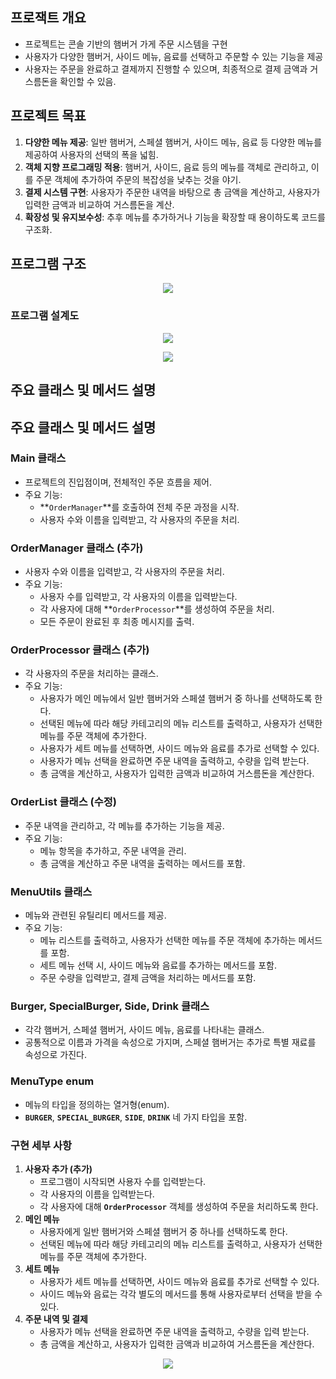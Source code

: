 ## 프로잭트 개요

- 프로젝트는 콘솔 기반의 햄버거 가게 주문 시스템을 구현
- 사용자가 다양한 햄버거, 사이드 메뉴, 음료를 선택하고 주문할 수 있는 기능을 제공
- 사용자는 주문을 완료하고 결제까지 진행할 수 있으며, 최종적으로 결제 금액과 거스름돈을 확인할 수 있음.

## 프로젝트 목표

1. **다양한 메뉴 제공**: 일반 햄버거, 스페셜 햄버거, 사이드 메뉴, 음료 등 다양한 메뉴를 제공하여 사용자의 선택의 폭을 넓힘.
2. **객체 지향 프로그래밍 적용**: 햄버거, 사이드, 음료 등의 메뉴를 객체로 관리하고, 이를 주문 객체에 추가하여 주문의 복잡성을 낮추는 것을 야기.
3. **결제 시스템 구현**: 사용자가 주문한 내역을 바탕으로 총 금액을 계산하고, 사용자가 입력한 금액과 비교하여 거스름돈을 계산.
4. **확장성 및 유지보수성**: 추후 메뉴를 추가하거나 기능을 확장할 때 용이하도록 코드를 구조화.

## 프로그램 구조
<p align="center"> <img src="https://github.com/Namgyu11/4_kks_Java_Study/assets/103015031/bc9ff4e1-57c2-4cb1-8076-7b2ff9e1813b"></p>


### 프로그램 설계도

<p align="center"> <img src="https://github.com/Namgyu11/4_kks_Java_Study/assets/103015031/06a7eff6-2163-42bc-ac15-7865dec34ded"></p>

<p align="center"> <img src="https://github.com/Namgyu11/4_kks_Java_Study/assets/103015031/caae0fe2-1199-40af-8d89-38102eb700ce"></p>



## 주요 클래스 및 메서드 설명

## **주요 클래스 및 메서드 설명**

### **Main 클래스**

- 프로젝트의 진입점이며, 전체적인 주문 흐름을 제어.
- 주요 기능:
    - **`OrderManager`**를 호출하여 전체 주문 과정을 시작.
    - 사용자 수와 이름을 입력받고, 각 사용자의 주문을 처리.

### **OrderManager 클래스 (추가)**

- 사용자 수와 이름을 입력받고, 각 사용자의 주문을 처리.
- 주요 기능:
    - 사용자 수를 입력받고, 각 사용자의 이름을 입력받는다.
    - 각 사용자에 대해 **`OrderProcessor`**를 생성하여 주문을 처리.
    - 모든 주문이 완료된 후 최종 메시지를 출력.

### **OrderProcessor 클래스 (추가)**

- 각 사용자의 주문을 처리하는 클래스.
- 주요 기능:
    - 사용자가 메인 메뉴에서 일반 햄버거와 스페셜 햄버거 중 하나를 선택하도록 한다.
    - 선택된 메뉴에 따라 해당 카테고리의 메뉴 리스트를 출력하고, 사용자가 선택한 메뉴를 주문 객체에 추가한다.
    - 사용자가 세트 메뉴를 선택하면, 사이드 메뉴와 음료를 추가로 선택할 수 있다.
    - 사용자가 메뉴 선택을 완료하면 주문 내역을 출력하고, 수량을 입력 받는다.
    - 총 금액을 계산하고, 사용자가 입력한 금액과 비교하여 거스름돈을 계산한다.

### **OrderList 클래스 (수정)**

- 주문 내역을 관리하고, 각 메뉴를 추가하는 기능을 제공.
- 주요 기능:
    - 메뉴 항목을 추가하고, 주문 내역을 관리.
    - 총 금액을 계산하고 주문 내역을 출력하는 메서드를 포함.

### **MenuUtils 클래스**

- 메뉴와 관련된 유틸리티 메서드를 제공.
- 주요 기능:
    - 메뉴 리스트를 출력하고, 사용자가 선택한 메뉴를 주문 객체에 추가하는 메서드를 포함.
    - 세트 메뉴 선택 시, 사이드 메뉴와 음료를 추가하는 메서드를 포함.
    - 주문 수량을 입력받고, 결제 금액을 처리하는 메서드를 포함.

### **Burger, SpecialBurger, Side, Drink 클래스**

- 각각 햄버거, 스페셜 햄버거, 사이드 메뉴, 음료를 나타내는 클래스.
- 공통적으로 이름과 가격을 속성으로 가지며, 스페셜 햄버거는 추가로 특별 재료를 속성으로 가진다.

### **MenuType enum**

- 메뉴의 타입을 정의하는 열거형(enum).
- **`BURGER`**, **`SPECIAL_BURGER`**, **`SIDE`**, **`DRINK`** 네 가지 타입을 포함.

### **구현 세부 사항**

1. **사용자 추가 (추가)**
    - 프로그램이 시작되면 사용자 수를 입력받는다.
    - 각 사용자의 이름을 입력받는다.
    - 각 사용자에 대해 **`OrderProcessor`** 객체를 생성하여 주문을 처리하도록 한다.
2. **메인 메뉴**
    - 사용자에게 일반 햄버거와 스페셜 햄버거 중 하나를 선택하도록 한다.
    - 선택된 메뉴에 따라 해당 카테고리의 메뉴 리스트를 출력하고, 사용자가 선택한 메뉴를 주문 객체에 추가한다.
3. **세트 메뉴**
    - 사용자가 세트 메뉴를 선택하면, 사이드 메뉴와 음료를 추가로 선택할 수 있다.
    - 사이드 메뉴와 음료는 각각 별도의 메서드를 통해 사용자로부터 선택을 받을 수 있다.
4. **주문 내역 및 결제**
    - 사용자가 메뉴 선택을 완료하면 주문 내역을 출력하고, 수량을 입력 받는다.
    - 총 금액을 계산하고, 사용자가 입력한 금액과 비교하여 거스름돈을 계산한다.
<p align="center"> <img src="https://github.com/Namgyu11/4_kks_Java_Study/assets/103015031/be171e53-a602-4115-bd9d-46f123280070
"></p>
